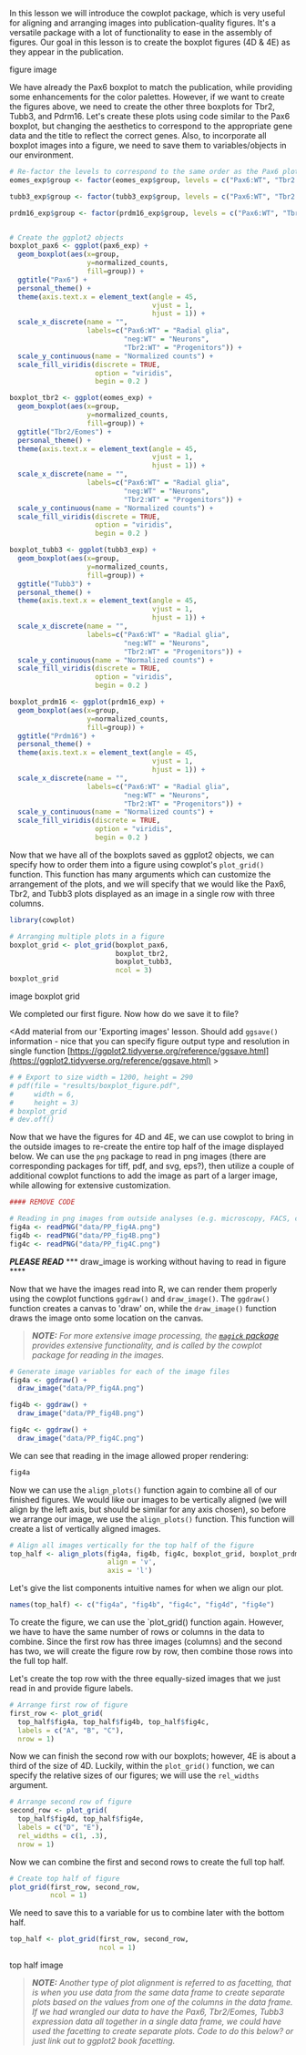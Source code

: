 In this lesson we will introduce the cowplot package, which is very useful for aligning and arranging images into publication-quality figures. It's a versatile package with a lot of functionality to ease in the assembly of figures. Our goal in this lesson is to create the boxplot figures (4D & 4E) as they appear in the publication.

figure image

We have already the Pax6 boxplot to match the publication, while providing some enhancements for the color palettes. However, if we want to create the figures above, we need to create the other three boxplots for Tbr2, Tubb3, and Pdrm16. Let's create these plots using code similar to the Pax6 boxplot, but changing the aesthetics to correspond to the appropriate gene data and the title to reflect the correct genes. Also, to incorporate all boxplot images into a figure, we need to save them to variables/objects in our environment.

```r
# Re-factor the levels to correspond to the same order as the Pax6 plot
eomes_exp$group <- factor(eomes_exp$group, levels = c("Pax6:WT", "Tbr2:WT", "neg:WT"))

tubb3_exp$group <- factor(tubb3_exp$group, levels = c("Pax6:WT", "Tbr2:WT", "neg:WT"))

prdm16_exp$group <- factor(prdm16_exp$group, levels = c("Pax6:WT", "Tbr2:WT", "neg:WT"))


# Create the ggplot2 objects
boxplot_pax6 <- ggplot(pax6_exp) +
  geom_boxplot(aes(x=group, 
                   y=normalized_counts, 
                   fill=group)) +
  ggtitle("Pax6") +
  personal_theme() +
  theme(axis.text.x = element_text(angle = 45, 
                                   vjust = 1, 
                                   hjust = 1)) +
  scale_x_discrete(name = "",
                   labels=c("Pax6:WT" = "Radial glia",
                            "neg:WT" = "Neurons", 
                            "Tbr2:WT" = "Progenitors")) +
  scale_y_continuous(name = "Normalized counts") +
  scale_fill_viridis(discrete = TRUE,
                     option = "viridis",
                     begin = 0.2 )

boxplot_tbr2 <- ggplot(eomes_exp) +
  geom_boxplot(aes(x=group, 
                   y=normalized_counts, 
                   fill=group)) +
  ggtitle("Tbr2/Eomes") +
  personal_theme() +
  theme(axis.text.x = element_text(angle = 45, 
                                   vjust = 1, 
                                   hjust = 1)) +
  scale_x_discrete(name = "",
                   labels=c("Pax6:WT" = "Radial glia",
                            "neg:WT" = "Neurons", 
                            "Tbr2:WT" = "Progenitors")) +
  scale_y_continuous(name = "Normalized counts") +
  scale_fill_viridis(discrete = TRUE,
                     option = "viridis",
                     begin = 0.2 )

boxplot_tubb3 <- ggplot(tubb3_exp) +
  geom_boxplot(aes(x=group, 
                   y=normalized_counts, 
                   fill=group)) +
  ggtitle("Tubb3") +
  personal_theme() +
  theme(axis.text.x = element_text(angle = 45, 
                                   vjust = 1, 
                                   hjust = 1)) +
  scale_x_discrete(name = "",
                   labels=c("Pax6:WT" = "Radial glia",
                            "neg:WT" = "Neurons", 
                            "Tbr2:WT" = "Progenitors")) +
  scale_y_continuous(name = "Normalized counts") +
  scale_fill_viridis(discrete = TRUE,
                     option = "viridis",
                     begin = 0.2 )

boxplot_prdm16 <- ggplot(prdm16_exp) +
  geom_boxplot(aes(x=group, 
                   y=normalized_counts, 
                   fill=group)) +
  ggtitle("Prdm16") +
  personal_theme() +
  theme(axis.text.x = element_text(angle = 45, 
                                   vjust = 1, 
                                   hjust = 1)) +
  scale_x_discrete(name = "",
                   labels=c("Pax6:WT" = "Radial glia",
                            "neg:WT" = "Neurons", 
                            "Tbr2:WT" = "Progenitors")) +
  scale_y_continuous(name = "Normalized counts") +
  scale_fill_viridis(discrete = TRUE,
                     option = "viridis",
                     begin = 0.2 )
```

Now that we have all of the boxplots saved as ggplot2 objects, we can specify how to order them into a figure using cowplot's `plot_grid()` function. This function has many arguments which can customize the arrangement of the plots, and we will specify that we would like the Pax6, Tbr2, and Tubb3 plots displayed as an image in a single row with three columns.

```r
library(cowplot)

# Arranging multiple plots in a figure
boxplot_grid <- plot_grid(boxplot_pax6,
                          boxplot_tbr2,
                          boxplot_tubb3,
                          ncol = 3)
boxplot_grid
```

image boxplot grid

We completed our first figure. Now how do we save it to file?

<Add material from our 'Exporting images' lesson. Should add `ggsave()` information - nice that you can specify figure output type and resolution in single function [https://ggplot2.tidyverse.org/reference/ggsave.html](https://ggplot2.tidyverse.org/reference/ggsave.html) >

```r
# # Export to size width = 1200, height = 290
# pdf(file = "results/boxplot_figure.pdf",
#     width = 6,
#     height = 3)
# boxplot_grid
# dev.off()
```

Now that we have the figures for 4D and 4E, we can use cowplot to bring in the outside images to re-create the entire top half of the image displayed below. We can use the `png` package to read in png images (there are corresponding packages for tiff, pdf, and svg, eps?), then utilize a couple of additional cowplot functions to add the image as part of a larger image, while allowing for extensive customization. 

```r
#### REMOVE CODE

# Reading in png images from outside analyses (e.g. microscopy, FACS, cartoons)
fig4a <- readPNG("data/PP_fig4A.png")
fig4b <- readPNG("data/PP_fig4B.png")
fig4c <- readPNG("data/PP_fig4C.png")
```
***PLEASE READ*** *** draw_image is working without having to read in figure ****

Now that we have the images read into R, we can render them properly using the cowplot functions `ggdraw()` and `draw_image()`. The `ggdraw()` function creates a canvas to 'draw' on, while the `draw_image()` function draws the image onto some location on the canvas. 

> _**NOTE:** For more extensive image processing, the [`magick` package](https://cran.r-project.org/web/packages/magick/vignettes/intro.html) provides extensive functionality, and is called by the cowplot package for reading in the images._

```r
# Generate image variables for each of the image files
fig4a <- ggdraw() +
  draw_image("data/PP_fig4A.png")

fig4b <- ggdraw() +
  draw_image("data/PP_fig4B.png")

fig4c <- ggdraw() +
  draw_image("data/PP_fig4C.png")
```

We can see that reading in the image allowed proper rendering:

```r
fig4a
```

Now we can use the `align_plots()` function again to combine all of our finished figures. We would like our images to be vertically aligned (we will align by the left axis, but should be similar for any axis chosen), so before we arrange our image, we use the `align_plots()` function. This function will create a list of vertically aligned images.

```r
# Align all images vertically for the top half of the figure
top_half <- align_plots(fig4a, fig4b, fig4c, boxplot_grid, boxplot_prdm16, 
                        align = 'v', 
                        axis = 'l')
```

Let's give the list components intuitive names for when we align our plot.

```r
names(top_half) <- c("fig4a", "fig4b", "fig4c", "fig4d", "fig4e")
```

To create the figure, we can use the `plot_grid() function again. However, we have to have the same number of rows or columns in the data to combine. Since the first row has three images (columns) and the second has two, we will create the figure row by row, then combine those rows into the full top half. 

Let's create the top row with the three equally-sized images that we just read in and provide figure labels.

```r
# Arrange first row of figure
first_row <- plot_grid(
  top_half$fig4a, top_half$fig4b, top_half$fig4c,
  labels = c("A", "B", "C"),
  nrow = 1)
```

Now we can finish the second row with our boxplots; however, 4E is about a third of the size of 4D. Luckily, within the `plot_grid()` function, we can specify the relative sizes of our figures; we will use the `rel_widths` argument.

```r
# Arrange second row of figure
second_row <- plot_grid(
  top_half$fig4d, top_half$fig4e,
  labels = c("D", "E"),
  rel_widths = c(1, .3),
  nrow = 1)
```

Now we can combine the first and second rows to create the full top half.

```r
# Create top half of figure
plot_grid(first_row, second_row, 
          ncol = 1)
```

We need to save this to a variable for us to combine later with the bottom half.

```r
top_half <- plot_grid(first_row, second_row, 
                      ncol = 1)
```

top half image

> _**NOTE:** Another type of plot alignment is referred to as facetting, that is when you use data from the same data frame to create separate plots based on the values from one of the columns in the data frame. If we had wrangled our data to have the Pax6, Tbr2/Eomes, Tubb3 expression data all together in a single data frame, we could have used the facetting to create separate plots. Code to do this below? or just link out to ggplot2 book facetting._
